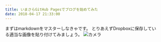 ```yaml
---
title: いまさらGitHub Pagesでブログを始めてみた
date: 2018-04-17 21:33:00
---
```

まずはmarkdownをマスターしなきゃです。
とりあえずDropboxに保存している適当な画像を貼り付けてみましょう。
![カメラ](https://www.dropbox.com/s/nnqe46ucwtebh2y/a2cda0593e69bf91500159c0018f6cd2.jpg?raw=1)